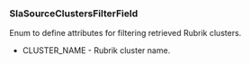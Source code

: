 ### SlaSourceClustersFilterField
Enum to define attributes for filtering retrieved Rubrik clusters.

- CLUSTER_NAME - Rubrik cluster name.
